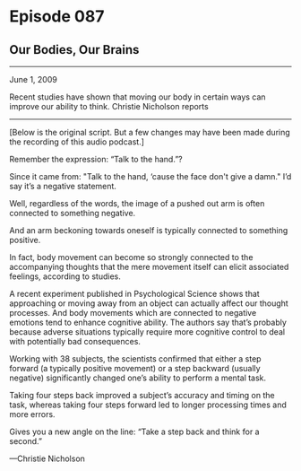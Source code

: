 # Episode 087

## Our Bodies, Our Brains

---

June 1, 2009

Recent studies have shown that moving our body in certain ways can improve our ability to think. Christie Nicholson reports

---

[Below is the original script. But a few changes may have been made during the recording of this audio podcast.]

Remember the expression: “Talk to the hand.”?

Since it came from: "Talk to the hand, ‘cause the face don't give a damn." I’d say it’s a negative statement.

Well, regardless of the words, the image of a pushed out arm is often connected to something negative.

And an arm beckoning towards oneself is typically connected to something positive.

In fact, body movement can become so strongly connected to the accompanying thoughts that the mere movement itself can elicit associated feelings, according to studies.

A recent experiment published in Psychological Science shows that approaching or moving away from an object can actually affect our thought processes. And body movements which are connected to negative emotions tend to enhance cognitive ability. The authors say that’s probably because adverse situations typically require more cognitive control to deal with potentially bad consequences.

Working with 38 subjects, the scientists confirmed that either a step forward (a typically positive movement) or a step backward (usually negative) significantly changed one’s ability to perform a mental task.

Taking four steps back improved a subject’s accuracy and timing on the task, whereas taking four steps forward led to longer processing times and more errors.

Gives you a new angle on the line: “Take a step back and think for a second.”

—Christie Nicholson

